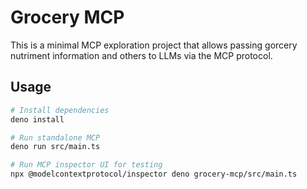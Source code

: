 # Grocery MCP

This is a minimal MCP exploration project that allows passing gorcery nutriment information and others to LLMs via the MCP protocol.

## Usage

```bash
# Install dependencies
deno install

# Run standalone MCP
deno run src/main.ts 

# Run MCP inspector UI for testing
npx @modelcontextprotocol/inspector deno grocery-mcp/src/main.ts
```
